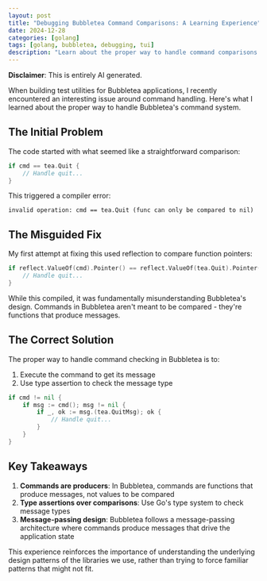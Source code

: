```yaml
---
layout: post
title: "Debugging Bubbletea Command Comparisons: A Learning Experience"
date: 2024-12-28
categories: [golang]
tags: [golang, bubbletea, debugging, tui]
description: "Learn about the proper way to handle command comparisons in Bubbletea applications, including common pitfalls and best practices."
---
```


**Disclaimer**: This is entirely AI generated.

When building test utilities for Bubbletea applications, I recently encountered an interesting issue around command handling. Here's what I learned about the proper way to handle Bubbletea's command system.

## The Initial Problem

The code started with what seemed like a straightforward comparison:

```go
if cmd == tea.Quit {
    // Handle quit...
}
```

This triggered a compiler error:

```text
invalid operation: cmd == tea.Quit (func can only be compared to nil)
```

## The Misguided Fix

My first attempt at fixing this used reflection to compare function pointers:

```go
if reflect.ValueOf(cmd).Pointer() == reflect.ValueOf(tea.Quit).Pointer() {
    // Handle quit...
}
```

While this compiled, it was fundamentally misunderstanding Bubbletea's design. Commands in Bubbletea aren't meant to be compared - they're functions that produce messages.

## The Correct Solution

The proper way to handle command checking in Bubbletea is to:

1. Execute the command to get its message
2. Use type assertion to check the message type

```go
if cmd != nil {
    if msg := cmd(); msg != nil {
        if _, ok := msg.(tea.QuitMsg); ok {
            // Handle quit...
        }
    }
}
```

## Key Takeaways

1. **Commands are producers**: In Bubbletea, commands are functions that produce messages, not values to be compared
2. **Type assertions over comparisons**: Use Go's type system to check message types
3. **Message-passing design**: Bubbletea follows a message-passing architecture where commands produce messages that drive the application state

This experience reinforces the importance of understanding the underlying design patterns of the libraries we use, rather than trying to force familiar patterns that might not fit.
